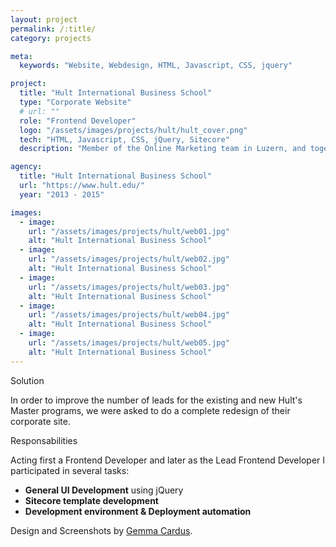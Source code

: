 ```yaml
---
layout: project
permalink: /:title/
category: projects

meta:
  keywords: "Website, Webdesign, HTML, Javascript, CSS, jquery"

project:
  title: "Hult International Business School"
  type: "Corporate Website"
  # url: ""
  role: "Frontend Developer"
  logo: "/assets/images/projects/hult/hult_cover.png"
  tech: "HTML, Javascript, CSS, jQuery, Sitecore"
  description: "Member of the Online Marketing team in Luzern, and together with other colleagues in London and Bangalore together we redesigned and developed a new complete Hult Corporate Site."

agency:
  title: "Hult International Business School"
  url: "https://www.hult.edu/"
  year: "2013 - 2015"

images:
  - image:
    url: "/assets/images/projects/hult/web01.jpg"
    alt: "Hult International Business School"
  - image:
    url: "/assets/images/projects/hult/web02.jpg"
    alt: "Hult International Business School"
  - image:
    url: "/assets/images/projects/hult/web03.jpg"
    alt: "Hult International Business School"
  - image:
    url: "/assets/images/projects/hult/web04.jpg"
    alt: "Hult International Business School"
  - image:
    url: "/assets/images/projects/hult/web05.jpg"
    alt: "Hult International Business School"
---
```


<div class="h2">Solution</div>
<p>In order to improve the number of leads for the existing and new Hult's Master programs, we were asked to do a complete redesign of their corporate site.
</p>
<div class="h2">Responsabilities</div>
<p>Acting first a Frontend Developer and later as the Lead Frontend Developer I participated in several tasks:
</p>
<ul class="attached-list">
  <li><b>General UI Development</b> using jQuery</li>
  <li><b>Sitecore template development</b></li>
  <li><b>Development environment & Deployment automation</b></li>
</ul>
<div class="comment-line">Design and Screenshots by <a href="https://www.behance.net/gemmacardus" target="_blank" rel="noopener noreferrer">Gemma Cardus</a>.</div>
